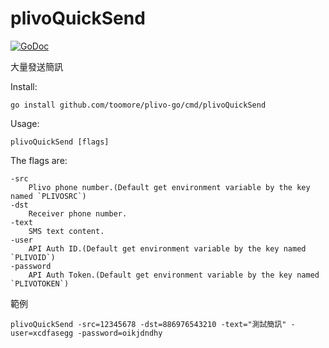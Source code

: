 plivoQuickSend
===============

[![GoDoc](https://godoc.org/github.com/toomore/plivo-go/cmd/plivoQuickSend?status.svg)](https://godoc.org/github.com/toomore/plivo-go/cmd/plivoQuickSend)

大量發送簡訊

Install:

	go install github.com/toomore/plivo-go/cmd/plivoQuickSend

Usage:

	plivoQuickSend [flags]

The flags are:

	-src
		Plivo phone number.(Default get environment variable by the key named `PLIVOSRC`)
	-dst
		Receiver phone number.
	-text
		SMS text content.
	-user
		API Auth ID.(Default get environment variable by the key named `PLIVOID`)
	-password
		API Auth Token.(Default get environment variable by the key named `PLIVOTOKEN`)

範例

	plivoQuickSend -src=12345678 -dst=886976543210 -text="測試簡訊" -user=xcdfasegg -password=oikjdndhy

